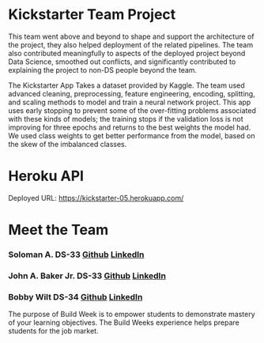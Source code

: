 # Kickstarter Team Project

This team went above and beyond to shape and support the architecture of the project, they also helped deployment of the related pipelines. The team also contributed meaningfully to aspects of the deployed project beyond Data Science, smoothed out conflicts, and significantly contributed to explaining the project to non-DS people beyond the team.

The Kickstarter App Takes a dataset provided by Kaggle. The team used advanced cleaning, preprocessing, feature engineering, encoding, splitting, and scaling methods to model and train a neural network project. This app uses early stopping to prevent some of the over-fitting problems associated with these kinds of models; the training stops if the validation loss is not improving for three epochs and returns to the best weights the model had. We used class weights to get better performance from the model, based on the skew of the imbalanced classes.

# Heroku API

Deployed URL: https://kickstarter-05.herokuapp.com/

# Meet the Team

### Soloman A. DS-33 [Github](https://github.com/Solomansjib) [LinkedIn](https://www.linkedin.com/in/soloman-a/)

### John A. Baker Jr. DS-33 [Github](https://github.com/BakerJr1904) [LinkedIn](https://www.linkedin.com/in/john-a-baker-jr/)

### Bobby Wilt DS-34 [Github](https://github.com/BobbyWilt) [LinkedIn](https://www.linkedin.com/in/bobbywilt/)

The purpose of Build Week is to empower students to demonstrate mastery of your learning objectives. The Build Weeks experience helps prepare students for the job market.
